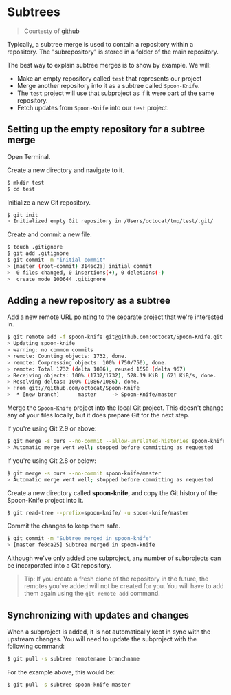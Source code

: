 # Subtrees

> Courtesty of [github](https://help.github.com/en/github/using-git/about-git-subtree-merges)

Typically, a subtree merge is used to contain a repository within a repository. The "subrepository" is stored in a folder of the main repository.

The best way to explain subtree merges is to show by example. We will:

* Make an empty repository called ```test``` that represents our project  
* Merge another repository into it as a subtree called ```Spoon-Knife```.  
* The ```test``` project will use that subproject as if it were part of the same repository.  
* Fetch updates from ```Spoon-Knife``` into our ```test``` project.  

## Setting up the empty repository for a subtree merge

Open Terminal.

Create a new directory and navigate to it.

```bash
$ mkdir test
$ cd test
```
Initialize a new Git repository.
```bash
$ git init
> Initialized empty Git repository in /Users/octocat/tmp/test/.git/
```

Create and commit a new file.
```bash
$ touch .gitignore
$ git add .gitignore
$ git commit -m "initial commit"
> [master (root-commit) 3146c2a] initial commit
>  0 files changed, 0 insertions(+), 0 deletions(-)
>  create mode 100644 .gitignore
```

## Adding a new repository as a subtree

Add a new remote URL pointing to the separate project that we're interested in.
```bash
$ git remote add -f spoon-knife git@github.com:octocat/Spoon-Knife.git
> Updating spoon-knife
> warning: no common commits
> remote: Counting objects: 1732, done.
> remote: Compressing objects: 100% (750/750), done.
> remote: Total 1732 (delta 1086), reused 1558 (delta 967)
> Receiving objects: 100% (1732/1732), 528.19 KiB | 621 KiB/s, done.
> Resolving deltas: 100% (1086/1086), done.
> From git://github.com/octocat/Spoon-Knife
>  * [new branch]      master     -> Spoon-Knife/master
```

Merge the ```Spoon-Knife``` project into the local Git project. This doesn't change any of your files locally, but it does prepare Git for the next step.

If you're using Git 2.9 or above:

```bash
$ git merge -s ours --no-commit --allow-unrelated-histories spoon-knife/master
> Automatic merge went well; stopped before committing as requested
```

If you're using Git 2.8 or below:

```bash
$ git merge -s ours --no-commit spoon-knife/master
> Automatic merge went well; stopped before committing as requested
```

Create a new directory called **spoon-knife**, and copy the Git history of the Spoon-Knife project into it.

```bash
$ git read-tree --prefix=spoon-knife/ -u spoon-knife/master
```

Commit the changes to keep them safe.

```bash
$ git commit -m "Subtree merged in spoon-knife"
> [master fe0ca25] Subtree merged in spoon-knife
```

Although we've only added one subproject, any number of subprojects can be incorporated into a Git repository.

> Tip: If you create a fresh clone of the repository in the future, the remotes you've added will not be created for you. You will have to add them again using the ```git remote add``` command.

## Synchronizing with updates and changes

When a subproject is added, it is not automatically kept in sync with the upstream changes. You will need to update the subproject with the following command:

```bash
$ git pull -s subtree remotename branchname
```

For the example above, this would be:
```bash
$ git pull -s subtree spoon-knife master
```